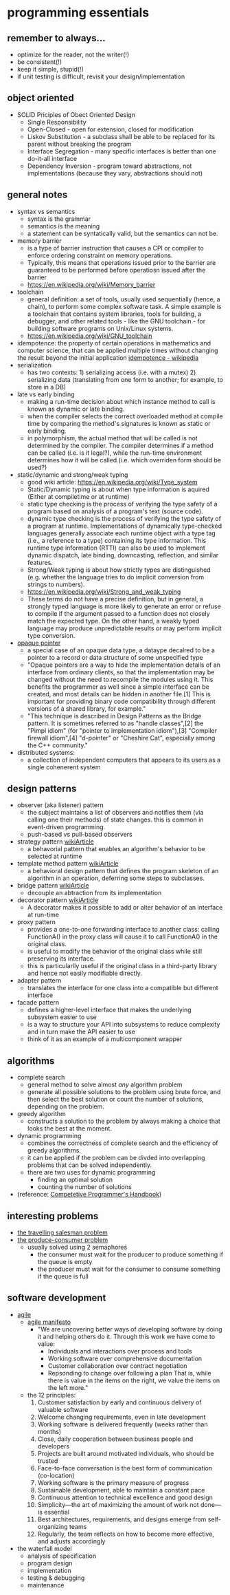 # programming essentials
## remember to always...
* optimize for the reader, not the writer(!)
* be consistent(!)
* keep it simple, stupid(!)
* if unit testing is difficult, revisit your design/implementation

## object oriented
* SOLID Priciples of Obect Oriented Design
  * Single Responsibility 
  * Open-Closed - open for extension, closed for modification
  * Liskov Substitution - a subclass shall be able to be replaced for its parent without breaking the program
  * Interface Segregation - many specific interfaces is better than one do-it-all interface
  * Dependency Inversion - program toward abstractions, not implementations (because they vary, abstractions should not)

## general notes
* syntax vs semantics
    * syntax is the grammar
    * semantics is the meaning
    * a statement can be syntatically valid, but the semantics can not be.
* memory barrier
  * is a type of barrier instruction that causes a CPI or compiler to enforce
      ordering constraint on memory operations.
  * Typically, this means that operations issued prior to the barrier are
      guaranteed to be performed before operatiosn issued after the barrier
  * https://en.wikipedia.org/wiki/Memory_barrier
* toolchain
  * general definition: a set of tools, usually used sequentially (hence, a
    chain), to perform some complex software task. A simple example is a
    toolchain that contains system libraries, tools for building, a debugger,
    and other related tools - like the GNU toolchain - for building software
    programs on Unix/Linux systems.
  * https://en.wikipedia.org/wiki/GNU_toolchain
* idempotence: the property of certain operations in mathematics and computer science, that can be applied multiple times without changing the result beyond the initial application [idempotence - wikipedia](https://en.wikipedia.org/wiki/Idempotence)
* serialization
  * has two contexts: 1) serializing access (i.e. with a mutex) 2) serializing
    data (translating from one form to another; for example, to store in a DB)
* late vs early binding
  * making a run-time decision about which instance method to call is known as
    dynamic or late binding. 
  * when the compiler selects the correct overloaded method at compile time by
    comparing the method's signatures is known as static or early binding.
  * in polymorphism, the actual method that will be called is not determined by
    the compiler. The compiler determines if a method can be called (i.e. is it
    legal?), while the run-time environment determines how it will be called
    (i.e. which overriden form should be used?)
* static/dynamic and strong/weak typing
  * good wiki article: https://en.wikipedia.org/wiki/Type_system
  * Static/Dynamic typing is about when type information is aquired (Either at
    compiletime or at runtime)
  * static type checking is the process of verifying the
    type safety of a program based on analysis of a program's text (source
    code).
  * dynamic type checking is the process of verifying the type
    safety of a program at runtime. Implementations of dynamically type-checked
    languages generally associate each runtime object with a type tag (i.e., a
    reference to a type) containing its type information. This runtime type
    information (RTTI) can also be used to implement dynamic dispatch, late
    binding, downcasting, reflection, and similar features.
  * Strong/Weak typing is about how strictly types are distinguished (e.g. whether
    the language tries to do implicit conversion from strings to numbers).
  * https://en.wikipedia.org/wiki/Strong_and_weak_typing
  * These terms do not have a precise definition, but in general, a strongly typed
    language is more likely to generate an error or refuse to compile if the
    argument passed to a function does not closely match the expected type. On the
    other hand, a weakly typed language may produce unpredictable results or may
    perform implicit type conversion.
* [opaque pointer](https://en.wikipedia.org/wiki/Opaque_pointer)
  * a special case of an opaque data type, a dataype decalred to be a pointer 
    to a record or data structure of some unspecified type
  * "Opaque pointers are a way to hide the implementation details of an
    interface from ordinary clients, so that the implementation may be changed
    without the need to recompile the modules using it. This benefits the
    programmer as well since a simple interface can be created, and most
    details can be hidden in another file.[1] This is important for providing
    binary code compatibility through different versions of a shared library,
    for example."
  * "This technique is described in Design Patterns as the Bridge pattern. It is
    sometimes referred to as "handle classes",[2] the "Pimpl idiom" (for
    "pointer to implementation idiom"),[3] "Compiler firewall idiom",[4]
    "d-pointer" or "Cheshire Cat", especially among the C++ community."
* distributed systems:
    - a collection of independent computers that appears to its users as a single cohenerent system

## design patterns
* observer (aka listener) pattern
  * the subject maintains a list of observers and notifies them (via calling one their methods) of state changes. this is common in event-driven programming.
  * push-based vs pull-based observers
* strategy pattern [wikiArticle](https://en.wikipedia.org/wiki/Strategy_pattern)
  * a behavorial pattern that enables an algorithm's behavior to be selected at runtime
* template method pattern [wikiArticle](https://en.wikipedia.org/wiki/Template_method_pattern)
  * a behavioral design pattern that defines the program skeleton of an algorithm in an operation, deferring some steps to subclasses. 
* bridge pattern [wikiArticle](https://en.wikipedia.org/wiki/Bridge_pattern)
  * decouple an abtraction from its implementation
* decorator pattern [wikiArticle](https://en.wikipedia.org/wiki/Decorator_pattern)
  * A decorator makes it possible to add or alter behavior of an interface at run-time 
* proxy pattern
  * provides a one-to-one forwarding interface to another class: calling FunctionA() in the proxy class will cause it to call FunctionA() in the original class.
  * is useful to modify the behavior of the original class while still preserving its interface. 
  * this is particularlly useful if the original class in a third-party library and hence not easily modifiable directly.
* adapter pattern
  * translates the interface for one class into a compatible but different interface
* facade pattern
  * defines a higher-level interface that makes the underlying subsystem easier to use
  * is a way to structure your API into subsystems to reduce complexity and in turn make the API easier to use
  * think of it as an example of a multicomponent wrapper

## algorithms 
* complete search
    * general method to solve almost *any* algorithm problem
    * generate all possible solutions to the problem using brute force, and then
        select the best solution or count the number of solutions, depending on
        the problem.
* greedy algorithm 
    * constructs a solution to the problem by always making a choice that looks
        the best at the moment.
* dynamic programming
    * combines the correctness of complete search and the efficiency of greedy
        algorithms. 
    * it can be applied if the problem can be divded into overlapping problems
        that can be solved independently.
    * there are two uses for dynamic programming
        * finding an optimal solution
        * counting the number of solutions
* (reference: [Competetive Programmer's Handbook](https://cses.fi/book.pdf))


## interesting problems
* [the travelling salesman problem](https://en.wikipedia.org/wiki/Travelling_salesman_problem)
* [the produce-consumer problem](https://en.wikipedia.org/wiki/Producer–consumer_problem)
  * usually solved using 2 semaphores
    * the consumer must wait for the producer to produce something if the queue is empty
    * the producer must wait for the consumer to consume something if the queue is full

## software development
* [agile](https://en.wikipedia.org/wiki/Agile_software_development)
  * [agile manifesto](http://agilemanifesto.org)
    * "We are uncovering better ways of developing software by doing it and helping others do it. Through this work we have come to value:
        * Individuals and interactions over process and tools
        * Working software over comprehensive documentation
        * Customer collaboration over contract negotiation
        * Repsonding to change over following a plan
      That is, while there is value in the items on the right, we value the items on the left more."
  * the 12 principles:
    1. Customer satisfaction by early and continuous delivery of valuable software
    2. Welcome changing requirements, even in late development
    3. Working software is delivered frequently (weeks rather than months)
    4. Close, daily cooperation between business people and developers
    5. Projects are built around motivated individuals, who should be trusted
    6. Face-to-face conversation is the best form of communication (co-location)
    7. Working software is the primary measure of progress
    8. Sustainable development, able to maintain a constant pace
    9. Continuous attention to technical excellence and good design
    10. Simplicity—the art of maximizing the amount of work not done—is essential
    11. Best architectures, requirements, and designs emerge from self-organizing teams
    12. Regularly, the team reflects on how to become more effective, and adjusts accordingly
* the waterfall model
  * analysis of specification
  * program design
  * implementation
  * testing & debugging
  * maintenance

